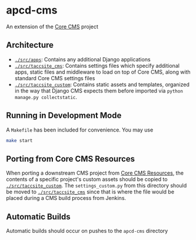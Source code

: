 # apcd-cms

An extension of the [Core CMS](https://github.com/TACC/Core-CMS) project

## Architecture

- [`./src/apps`](./src/apps/): Contains any additional Django applications
- [`./src/taccsite_cms`](./src/taccsite_cms/): Contains settings files which specify additional apps, static files and middleware to load on top of Core CMS, along with standard Core CMS settings files
- [`./src/taccsite_custom`](./src/taccsite_custom/): Contains static assets and templates, organized in the way that Django CMS expects them before imported via `python manage.py collectstatic`.

## Running in Development Mode

A `Makefile` has been included for convenience. You may use

```bash
make start
```

## Porting from Core CMS Resources

When porting a downstream CMS project from [Core CMS Resources](https://github.com/tacc/core-cms-resources), the contents of a specific project's custom assets should be copied to [`./src/taccsite_custom`](./src/taccsite_custom/). The `settings_custom.py` from this directory should be moved to [`./src/taccsite_cms`](./src/taccsite_cms/) since that is where the file would be placed during a CMS build process from Jenkins.


## Automatic Builds

Automatic builds should occur on pushes to the `apcd-cms` directory

